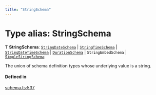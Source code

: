 ```yaml
---
title: "StringSchema"
---
```

# Type alias: StringSchema

Ƭ **StringSchema**: [`StringDateSchema`](../interfaces/StringDateSchema.md) \| [`StringTimeSchema`](../interfaces/StringTimeSchema.md) \| [`StringDateTimeSchema`](../interfaces/StringDateTimeSchema.md) \| [`DurationSchema`](../interfaces/DurationSchema.md) \| `StringEmbedSchema` \| [`SimpleStringSchema`](../interfaces/SimpleStringSchema.md)

The union of schema definition types whose underlying value is a string.

#### Defined in

[schema.ts:537](https://github.com/coda/packs-sdk/blob/main/schema.ts#L537)

